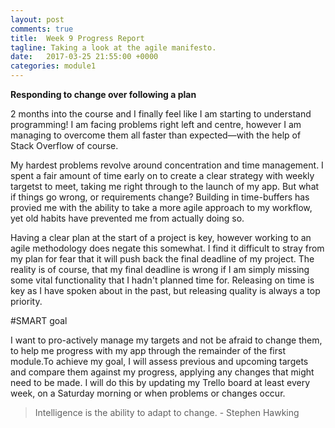```yaml
---
layout: post
comments: true
title:  Week 9 Progress Report
tagline: Taking a look at the agile manifesto.
date:   2017-03-25 21:55:00 +0000
categories: module1
---
```


**Responding to change over following a plan**

2 months into the course and I finally feel like I am starting to understand programming! I am facing problems right left and centre, however I am managing to overcome them all faster than expected&mdash;with the help of Stack Overflow of course.

My hardest problems revolve around concentration and time management. I spent a fair amount of time early on to create a clear strategy with weekly targetst to meet, taking me right through to the launch of my app. But what if things go wrong, or requirements change? Building in time-buffers has provied me with the ability to take a more agile approach to my workflow, yet old habits have prevented me from actually doing so. 

Having a clear plan at the start of a project is key, however working to an agile methodology does negate this somewhat. I find it difficult to stray from my plan for fear that it will push back the final deadline of my project. The reality is of course, that my final deadline is wrong if I am simply missing some vital functionality that I hadn't planned time for. Releasing on time is key as I have spoken about in the past, but releasing quality is always a top priority.

#SMART goal

I want to pro-actively manage my targets and not be afraid to change them, to help me progress with my app through the remainder of the first module.To achieve my goal, I will assess previous and upcoming targets and compare them against my progress, applying any changes that might need to be made. I will do this by updating my Trello board at least every week, on a Saturday morning or when problems or changes occur.



> Intelligence is the ability to adapt to change. - Stephen Hawking
